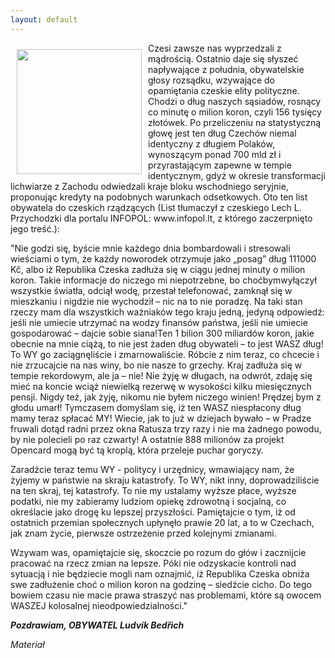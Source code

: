 ```yaml
---
layout: default
---
```

<p><img src="{{site.baseurl}}\articles\pictures\465.praga.jpg" align="left" style="margin: 10px 10px" width="200"><!--24-->
<p>Czesi zawsze nas wyprzedzali z mądrością. Ostatnio daje się słyszeć napływające z południa, obywatelskie głosy rozsądku, wzywające do opamiętania czeskie elity polityczne. Chodzi o dług naszych sąsiadów, rosnący co minutę o milion koron, czyli 156 tysięcy złotówek. Po przeliczeniu na statystyczną głowę jest ten dług Czechów niemal identyczny z długiem Polaków, wynoszącym ponad 700 mld zł i przyrastającym zapewne w tempie identycznym, gdyż w okresie transformacji lichwiarze z Zachodu odwiedzali kraje bloku wschodniego seryjnie, proponując kredyty na podobnych warunkach odsetkowych. Oto ten list obywatela do czeskich rządzących (List tłumaczył z czeskiego Lech L. Przychodzki dla portalu INFOPOL: www.infopol.lt, z którego zaczerpnięto jego treść.):</p>
<p>"Nie godzi się, byście mnie każdego dnia bombardowali i stresowali wieściami o tym, że każdy noworodek otrzymuje jako „posag” dług 111000 Kč, albo iż Republika Czeska zadłuża się w ciągu jednej minuty o milion koron. Takie informacje do niczego mi niepotrzebne, bo choćbymwyłączył wszystkie światła, odciął wodę, przestał telefonować, zamknął się w mieszkaniu i nigdzie nie wychodził – nic na to nie poradzę. Na taki stan rzeczy mam dla wszystkich ważniaków tego kraju jedną, jedyną odpowiedź: jeśli nie umiecie utrzymać na wodzy finansów państwa, jeśli nie umiecie gospodarować – dajcie sobie siana!Ten 1 bilion 300 miliardów koron, jakie obecnie na mnie ciążą, to nie jest żaden dług obywateli – to jest WASZ dług! To WY go zaciągnęliście i zmarnowaliście. Róbcie z nim teraz, co chcecie i nie zrzucajcie na nas winy, bo nie nasze to grzechy. Kraj zadłuża się w tempie rekordowym, ale ja – nie! Nie żyję w długach, na odwrót, zdaję się mieć na koncie wciąż niewielką rezerwę w wysokości kilku miesięcznych pensji. Nigdy też, jak żyję, nikomu nie byłem niczego winien! Prędzej bym z głodu umarł! Tymczasem domyślam się, iż ten WASZ niespłacony dług mamy teraz spłacać MY! Wiecie, jak to już w dziejach bywało – w Pradze fruwali dotąd radni przez okna Ratusza trzy razy i nie ma żadnego powodu, by nie polecieli po raz czwarty! A ostatnie 888 milionów za projekt Opencard mogą być tą kroplą, która przeleje puchar goryczy.</p>
<p>Zaradźcie teraz temu WY - politycy i urzędnicy, wmawiający nam, że żyjemy w państwie na skraju katastrofy. To WY, nikt inny, doprowadziliście na ten skraj, tej katastrofy. To nie my ustalamy wyższe płace, wyższe podatki, nie my zabieramy ludziom opiekę zdrowotną i socjalną, co określacie jako drogę ku lepszej przyszłości. Pamiętajcie o tym, iż od ostatnich przemian społecznych upłynęło prawie 20 lat, a to w Czechach, jak znam życie, pierwsze ostrzeżenie przed kolejnymi zmianami.</p>
<p>Wzywam was, opamiętajcie się, skoczcie po rozum do głów i zacznijcie pracować na rzecz zmian na lepsze. Póki nie odzyskacie kontroli nad sytuacją i nie będziecie mogli nam oznajmić, iż Republika Czeska obniża swe zadłużenie choć o milion koron na godzinę – siedźcie cicho. Do tego bowiem czasu nie macie prawa straszyć nas problemami, które są owocem WASZEJ kolosalnej nieodpowiedzialności."</p>
<p><em><b>Pozdrawiam, OBYWATEL Ludvík Bedřich</b> </p><p></p><p>Materiał</p><p></em></p>